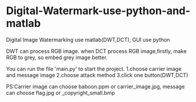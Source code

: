 # Digital-Watermark-use-python-and-matlab
Digital Image Watermarking use matlab(DWT,DCT), GUI use python

DWT can process RGB image.
when DCT process RGB image,firstly, make RGB to grey, so embed grey image better.


You can run the file 'main.py' to start the project.
1.choose carrier image and message image
2.choose attack method
3.click one button(DWT,DCT)

PS:Carrier image can choose baboon.ppm or carrier_image.jpg, message can choose flag.jpg or _copyright_small.bmp
